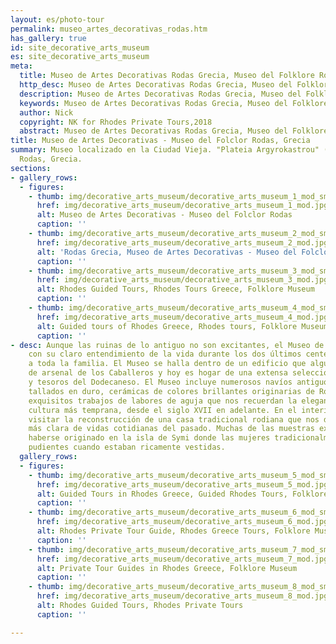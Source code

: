 ```yaml
---
layout: es/photo-tour
permalink: museo_artes_decorativas_rodas.htm
has_gallery: true
id: site_decorative_arts_museum
es: site_decorative_arts_museum
meta:
  title: Museo de Artes Decorativas Rodas Grecia, Museo del Folklore Rodas Grecia
  http_desc: Museo de Artes Decorativas Rodas Grecia, Museo del Folklore Rodas Grecia
  description: Museo de Artes Decorativas Rodas Grecia, Museo del Folklore Rodas Grecia
  keywords: Museo de Artes Decorativas Rodas Grecia, Museo del Folklore Rodas Grecia
  author: Nick
  copyright: NK for Rhodes Private Tours,2018
  abstract: Museo de Artes Decorativas Rodas Grecia, Museo del Folklore Rodas Grecia
title: Museo de Artes Decorativas - Museo del Folclor Rodas, Grecia
summary: Museo localizado en la Ciudad Vieja. "Plateia Argyrokastrou" (Plaza Argirokastrou),
  Rodas, Grecia.
sections:
- gallery_rows:
  - figures:
    - thumb: img/decorative_arts_museum/decorative_arts_museum_1_mod_small.jpg
      href: img/decorative_arts_museum/decorative_arts_museum_1_mod.jpg
      alt: Museo de Artes Decorativas - Museo del Folclor Rodas
      caption: ''
    - thumb: img/decorative_arts_museum/decorative_arts_museum_2_mod_small.jpg
      href: img/decorative_arts_museum/decorative_arts_museum_2_mod.jpg
      alt: 'Rodas Grecia, Museo de Artes Decorativas - Museo del Folclor '
      caption: ''
    - thumb: img/decorative_arts_museum/decorative_arts_museum_3_mod_small.jpg
      href: img/decorative_arts_museum/decorative_arts_museum_3_mod.jpg
      alt: Rhodes Guided Tours, Rhodes Tours Greece, Folklore Museum
      caption: ''
    - thumb: img/decorative_arts_museum/decorative_arts_museum_4_mod_small.jpg
      href: img/decorative_arts_museum/decorative_arts_museum_4_mod.jpg
      alt: Guided tours of Rhodes Greece, Rhodes tours, Folklore Museum
      caption: ''
- desc: Aunque las ruinas de lo antiguo no son excitantes, el Museo de Artes Decorativas,
    con su claro entendimiento de la vida durante los dos últimos centenarios, interesará
    a toda la familia. El Museo se halla dentro de un edificio que alguna vez sirvió
    de arsenal de los Caballeros y hoy es hogar de una extensa selección de artefactos
    y tesoros del Dodecaneso. El Museo incluye numerosos navíos antiguos de madera
    tallados en duro, cerámicas de colores brillantes originarias de Rodas así como
    exquisitos trabajos de labores de aguja que nos recuerdan la elegancia de una
    cultura más temprana, desde el siglo XVII en adelante. En el interior, se puede
    visitar la reconstrucción de una casa tradicional rodiana que nos da una visión
    más clara de vidas cotidianas del pasado. Muchas de las muestras expuestas parecen
    haberse originado en la isla de Symi donde las mujeres tradicionalmente lucían
    pudientes cuando estaban ricamente vestidas.
  gallery_rows:
  - figures:
    - thumb: img/decorative_arts_museum/decorative_arts_museum_5_mod_small.jpg
      href: img/decorative_arts_museum/decorative_arts_museum_5_mod.jpg
      alt: Guided Tours in Rhodes Greece, Guided Rhodes Tours, Folklore Museum
      caption: ''
    - thumb: img/decorative_arts_museum/decorative_arts_museum_6_mod_small.jpg
      href: img/decorative_arts_museum/decorative_arts_museum_6_mod.jpg
      alt: Rhodes Private Tour Guide, Rhodes Greece Tours, Folklore Museum
      caption: ''
    - thumb: img/decorative_arts_museum/decorative_arts_museum_7_mod_small.jpg
      href: img/decorative_arts_museum/decorative_arts_museum_7_mod.jpg
      alt: Private Tour Guides in Rhodes Greece, Folklore Museum
      caption: ''
    - thumb: img/decorative_arts_museum/decorative_arts_museum_8_mod_small.jpg
      href: img/decorative_arts_museum/decorative_arts_museum_8_mod.jpg
      alt: Rhodes Guided Tours, Rhodes Private Tours
      caption: ''

---
```

